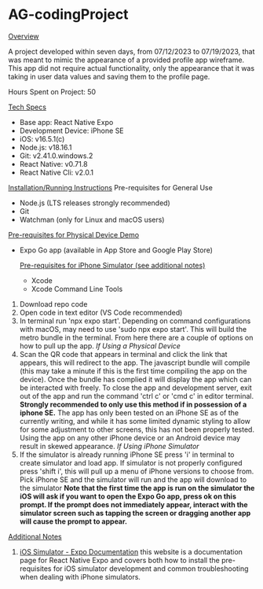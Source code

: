 # AG-codingProject

<ins>Overview</ins>

A project developed within seven days, from 07/12/2023 to 07/19/2023, that was meant to mimic the appearance of a provided profile app wireframe. This app did not require actual functionality, only the appearance that it was taking in user data values and saving them to the profile page.

Hours Spent on Project: 50

<ins>Tech Specs</ins>
- Base app: React Native Expo
- Development Device: iPhone SE
- iOS: v16.5.1(c)
- Node.js: v18.16.1
- Git: v2.41.0.windows.2
- React Native: v0.71.8
- React Native Cli: v2.0.1

<ins>Installation/Running Instructions</ins>
  Pre-requisites for General Use
- Node.js (LTS releases strongly recommended)
- Git
- Watchman (only for Linux and macOS users)

 <ins> Pre-requisites for Physical Device Demo</ins>
- Expo Go app (available in App Store and Google Play Store)

  <ins>Pre-requisites for iPhone Simulator (see additional notes)</ins>
  - Xcode
  - Xcode Command Line Tools

1. Download repo code
2. Open code in text editor (VS Code recommended)
3. In terminal run 'npx expo start'. Depending on command configurations with macOS, may need to use 'sudo npx expo start'. This will build the metro bundle in the terminal. From here there are a couple of options
   on how to pull up the app.
_If Using a Physical Device_
4. Scan the QR code that appears in terminal and click the link that appears, this will redirect to the app. The javascript bundle will compile (this may take a minute if this is the first
     time compiling the app on the device). Once the bundle has complied it will display the app which can be interacted with freely. To close the app and development server, exit out of the app and run the
     command 'ctrl c' or 'cmd c' in editor terminal.
     **Strongly recommended to only use this method if in possession of a iphone SE.** The app has only been tested on an iPhone SE as of the currently writing, and while it has some limited dynamic styling to allow
     for some adjustment to other screens, this has not been properly tested. Using the app on any other iPhone device or an Android device may result in skewed appearance.
_If Using iPhone Simulator_
4. If the simulator is already running iPhone SE press 'i' in terminal to create simulator and load app. If simulator is not properly configured press 'shift i', this will pull up a menu of iPhone versions to choose
   from. Pick iPhone SE and the simulator will run and the app will download to the simulator
   **Note that the first time the app is run on the simulator the iOS will ask if you want to open the Expo Go app, press ok on this prompt. If the prompt does not immediately appear, interact with the simulator
   screen such as tapping the screen or dragging another app will cause the prompt to appear.**

<ins>Additional Notes</ins>
1. [iOS Simulator - Expo Documentation](https://docs.expo.dev/workflow/ios-simulator/) this website is a documentation page for React Native Expo and covers both how to install the pre-requisites for iOS simulator development and common troubleshooting
  when dealing with iPhone simulators.
  
